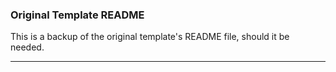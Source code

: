 ### Original Template README

This is a backup of the original template's README file, should it be needed.

---

